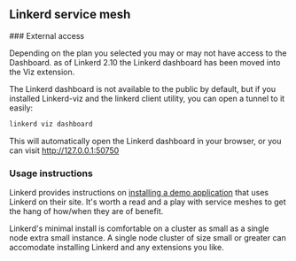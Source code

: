## Linkerd service mesh

### External access

Depending on the plan you selected you may or may not have access to the Dashboard. as of Linkerd 2.10 the Linkerd dashboard has been moved into the Viz extension.

The Linkerd dashboard is not available to the public by default, but if you installed Linkerd-viz and the linkerd client utility, you can open a tunnel to it easily:

```bash
linkerd viz dashboard
```

This will automatically open the Linkerd dashboard in your browser, or you can visit http://127.0.0.1:50750

### Usage instructions

Linkerd provides instructions on [installing a demo application](https://linkerd.io/2.14/getting-started/#step-5-install-the-demo-app) that uses Linkerd on their site. It's worth a read and a play with service meshes to get the hang of how/when they are of benefit.

Linkerd's minimal install is comfortable on a cluster as small as a single node extra small instance. A single node cluster of size small or greater can accomodate installing Linkerd and any extensions you like.

